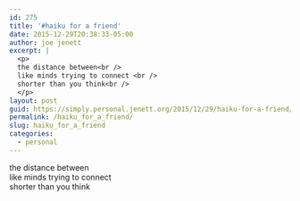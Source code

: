 ```yaml
---
id: 275
title: '#haiku for a friend'
date: 2015-12-29T20:38:33-05:00
author: joe jenett
excerpt: |
  <p>
  the distance between<br />
  like minds trying to connect <br />
  shorter than you think<br />
  </p>
layout: post
guid: https://simply.personal.jenett.org/2015/12/29/haiku-for-a-friend/
permalink: /haiku_for_a_friend/
slug: haiku_for_a_friend
categories:
  - personal
---
```

the distance between  
like minds trying to connect  
shorter than you think